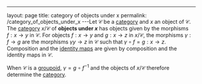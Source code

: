 ---
 layout: page
 title: category of objects under x
 permalink: /category_of_objects_under_x
---Let $\mathcal C$ be a [category](https://defsmath.github.io/DefsMath/category) and $x$ an object of $\mathcal C$. The [category](https://defsmath.github.io/DefsMath/category) $x/\mathcal C$ of **objects under $x$**  has objects given by the morphisms $f:x\to y$ in $\mathcal C$. For objects $f:x\to y$ and $g:x\to z$ in $x/\mathcal C$, the morphisms $\gamma:f\to g$ are the morphisms $\gamma y\to z$ in $\mathcal C$ such that $\gamma\circ f = g:x\to z$. Composition and the [identity maps](https://defsmath.github.io/DefsMath/identity_function) are given by composition and the identity maps in $\mathcal C$.

When $\mathcal C$ is a [groupoid](https://defsmath.github.io/DefsMath/groupoid), $\gamma = g\circ f^{-1}$ and the objects of $x/\mathcal C$ therefore determine the [category](https://defsmath.github.io/DefsMath/category).
